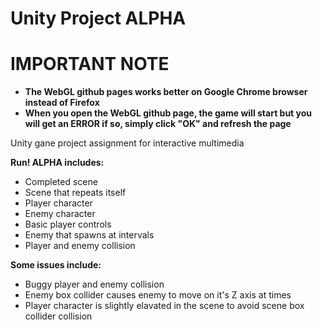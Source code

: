 # Unity Project ALPHA

# IMPORTANT NOTE
- **The WebGL github pages works better on Google Chrome browser instead of Firefox**
- **When you open the WebGL github page, the game will start but you will get an ERROR if so, simply click "OK" and refresh the page** 

Unity gane project assignment for interactive multimedia

__Run! ALPHA includes:__
  - Completed scene
  - Scene that repeats itself
  - Player character
  - Enemy character
  - Basic player controls
  - Enemy that spawns at intervals
  - Player and enemy collision
  
 __Some issues include:__
  - Buggy player and enemy collision
  - Enemy box collider causes enemy to move on it's Z axis at times
  - Player character is slightly elavated in the scene to avoid scene box collider collision
